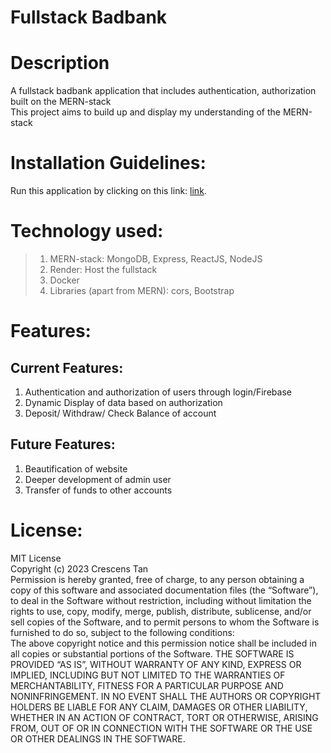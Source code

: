 # Fullstack Badbank

# Description
A fullstack badbank application that includes authentication, authorization built on the MERN-stack <br>
This project aims to build up and display my understanding of the MERN-stack

# Installation Guidelines: 
Run this application by clicking on this link: [link]().

# Technology used:
> 1. MERN-stack: MongoDB, Express, ReactJS, NodeJS <br>
> 2. Render: Host the fullstack <br>
> 3. Docker <br>
> 4. Libraries (apart from MERN): cors, Bootstrap

# Features:
## Current Features:
1. Authentication and authorization of users through login/Firebase <br>
2. Dynamic Display of data based on authorization <br>
3. Deposit/ Withdraw/ Check Balance of account <br>
## Future Features:
1. Beautification of website <br>
2. Deeper development of admin user <br>
3. Transfer of funds to other accounts

# License:
MIT License <br>
Copyright (c) 2023 Crescens Tan <br>
Permission is hereby granted, free of charge, to any person obtaining a copy of this software and associated documentation files (the “Software”), to deal in the Software without restriction, including without limitation the rights to use, copy, modify, merge, publish, distribute, sublicense, and/or sell copies of the Software, and to permit persons to whom the Software is furnished to do so, subject to the following conditions:<br>
The above copyright notice and this permission notice shall be included in all copies or substantial portions of the Software. THE SOFTWARE IS PROVIDED “AS IS”, WITHOUT WARRANTY OF ANY KIND, EXPRESS OR IMPLIED, INCLUDING BUT NOT LIMITED TO THE WARRANTIES OF MERCHANTABILITY, FITNESS FOR A PARTICULAR PURPOSE AND NONINFRINGEMENT. IN NO EVENT SHALL THE AUTHORS OR COPYRIGHT HOLDERS BE LIABLE FOR ANY CLAIM, DAMAGES OR OTHER LIABILITY, WHETHER IN AN ACTION OF CONTRACT, TORT OR OTHERWISE, ARISING FROM, OUT OF OR IN CONNECTION WITH THE SOFTWARE OR THE USE OR OTHER DEALINGS IN THE SOFTWARE.
